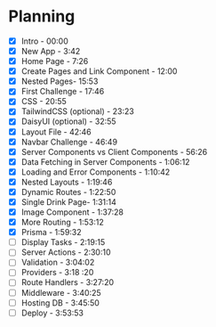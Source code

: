
# Planning

- [x]  Intro - 00:00
- [x]  New App - 3:42
- [x]  Home Page - 7:26
- [x]  Create Pages and Link Component  - 12:00
- [x]  Nested Pages- 15:53
- [x]  First Challenge - 17:46
- [x]  CSS - 20:55
- [x]  TailwindCSS (optional) - 23:23
- [x]  DaisyUI (optional) - 32:55
- [x]  Layout File - 42:46
- [x]  Navbar Challenge - 46:49
- [x]  Server Components vs Client Components - 56:26
- [x]  Data Fetching in Server Components - 1:06:12
- [x]  Loading and Error Components - 1:10:42
- [x]  Nested Layouts - 1:19:46
- [x]  Dynamic Routes - 1:22:50
- [x]  Single Drink Page- 1:31:14
- [x]  Image Component - 1:37:28
- [x]  More Routing - 1:53:12
- [x]  Prisma - 1:59:32
- [ ]  Display Tasks - 2:19:15
- [ ]  Server Actions - 2:30:10
- [ ]  Validation - 3:04:02
- [ ]  Providers - 3:18 :20
- [ ]  Route Handlers - 3:27:20
- [ ]  Middleware - 3:40:25
- [ ]  Hosting DB - 3:45:50
- [ ]  Deploy - 3:53:53
